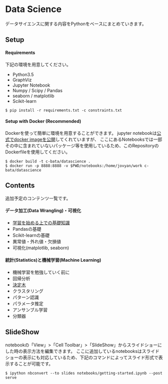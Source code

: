 # Data Science

データサイエンスに関する内容をPythonをベースにまとめていきます。

## Setup

#### Requirements

下記の環境を用意してください。

- Python3.5
- GraphViz
- Jupyter Notebook
- Numpy / Scipy / Pandas
- seaborn / matplotlib
- Scikit-learn

```
$ pip install -r requirements.txt -c constraints.txt
```

#### Setup with Docker (Recommended)

Dockerを使って簡単に環境を用意することができます。
jupyter notebookは[公式でdocker imageを公開](https://github.com/jupyter/docker-stacks/tree/master/datascience-notebook)してくれていますが、
ここにあるNotebooksでは一部その中に含まれていないパッケージ等を使用しているため、このRepositoryのDockerfileを使用してください。

```
$ docker build -t c-bata/datascience .
$ docker run -p 8888:8888 -v $PWD/notebooks:/home/jovyan/work c-bata/datascience
```

## Contents

追加予定のコンテンツ一覧です。

#### データ加工(Data Wrangling)・可視化

- [学習を始める上での基礎知識](./notebooks/getting-started.ipynb)
- Pandasの基礎
- Scikit-learnの基礎
- 異常値・外れ値・欠損値
- 可視化(matplotlib, seaborn)

#### 統計(Statistics)と機械学習(Machine Learning)

- 機械学習を勉強していく前に
- 回帰分析
- [決定木](./notebooks/decision-tree.ipynb)
- クラスタリング
- パターン認識
- パラメータ推定
- アンサンブル学習
- 分類器


## SlideShow

notebookの「View」>「Cell Toolbar」>「SlideShow」からスライドショーにした時の表示方法を編集できます。
ここに追加しているnotebooksはスライドショーの表示にも対応しているため、下記のコマンドによってスライド形式で表示することが可能です。

```
$ ipython nbconvert --to slides notebooks/getting-started.ipynb --post serve
```

